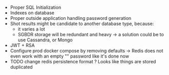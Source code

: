 - Proper SQL Initialization
- Indexes on database
- Proper outside application handling password generation
- Shot results might be candidate to another database type, because: 
    - it varies a lot
    - SGBDR storage will be redundant and heavy 
    -> a solution could be to use Cassandra, or Mongo
- JWT + RSA
- Configure prod docker compose by removing defaults -> Redis does not even work with an empty "" password like it's done now
- TODO change redis persistence format ? Looks like things are stored duplicated